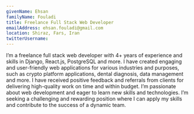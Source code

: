 ```yaml
---
givenName: Ehsan
familyName: Fouladi
title: Freelance Full Stack Web Developer
emailAddress: ehsan.fouladi@gmail.com
location: Shiraz, Fars, Iran
twitterUsername: 
---
```

I’m a freelance full stack web developer with 4+ years of experience and skills in Django, React.js, PostgreSQL and more. I have created engaging and user-friendly web applications for various industries and purposes, such as crypto platform applications, dental diagnosis, data management and more. I have received positive feedback and referrals from clients for delivering high-quality work on time and within budget. I’m passionate about web development and eager to learn new skills and technologies. I’m seeking a challenging and rewarding position where I can apply my skills and contribute to the success of a dynamic team.
